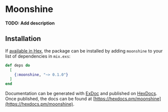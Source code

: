 # Moonshine

**TODO: Add description**

## Installation

If [available in Hex](https://hex.pm/docs/publish), the package can be installed
by adding `moonshine` to your list of dependencies in `mix.exs`:

```elixir
def deps do
  [
    {:moonshine, "~> 0.1.0"}
  ]
end
```

Documentation can be generated with [ExDoc](https://github.com/elixir-lang/ex_doc)
and published on [HexDocs](https://hexdocs.pm). Once published, the docs can
be found at [https://hexdocs.pm/moonshine](https://hexdocs.pm/moonshine).

